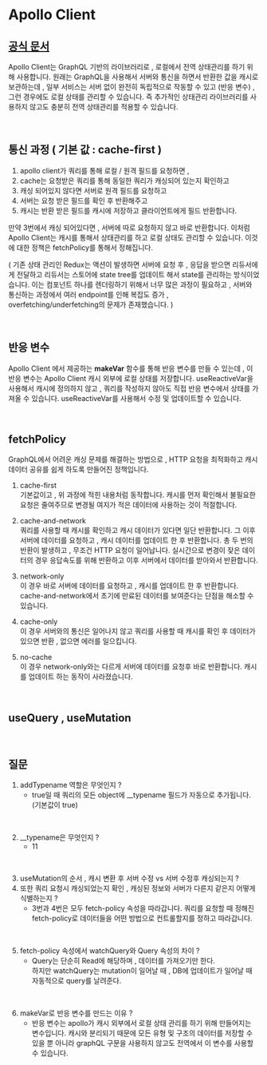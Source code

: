 # Apollo Client

## [공식 문서](#https://www.apollographql.com/)

Apollo Client는 GraphQL 기반의 라이브러리로 , 로컬에서 전역 상태관리를 하기 위해 사용합니다. 원래는 GraphQL을 사용해서 서버와 통신을 하면서 반환한 값을 캐시로 보관하는데 , 일부 서비스는 서버 없이 완전히 독립적으로 작동할 수 있고 (반응 변수) , 그런 경우에도 로컬 상태를 관리할 수 있습니다. 즉 추가적인 상태관리 라이브러리를 사용하지 않고도 충분히 전역 상태관리를 적용할 수 있습니다.

</br>

## 통신 과정 ( 기본 값 : cache-first )

1. apollo client가 쿼리를 통해 로컬 / 원격 필드를 요청하면 , 
2. cache는 요청받은 쿼리를 통해 동일한 쿼리가 캐싱되어 있는지 확인하고
3. 캐싱 되어있지 않다면 서버로 원격 필드를 요청하고
4. 서버는 요청 받은 필드를 확인 후 반환해주고
5. 캐시는 반환 받은 필드를 캐시에 저장하고 클라이언트에게 필드 반환합니다.

만약 3번에서 캐싱 되어있다면 , 서버에 따로 요청하지 않고 바로 반환합니다. 이처럼 Apollo Client는 캐시를 통해서 상태관리를 하고 로컬 상태도 관리할 수 있습니다. 이것에 대한 정책은 fetchPolicy를 통해서 정해집니다.

( 기존 상태 관리인 Redux는  액션이 발생하면 서버에 요청 후 , 응답을 받으면 리듀서에게 전달하고 리듀서는 스토어에 state tree를 업데이트 해서 state를 관리하는 방식이었습니다. 이는 컴포넌트 하나를 렌더링하기 위해서 너무 많은 과정이 필요하고 , 서버와 통신하는 과정에서 여러 endpoint를 인해 복잡도 증가 , overfetching/underfetching의 문제가 존재했습니다. )

</br>

## 반응 변수

Apollo Client 에서 제공하는 **makeVar** 함수를 통해 반응 변수를 만들 수 있는데 , 이 반응 변수는 Apollo Client 캐시 외부에 로컬 상태를 저장합니다. useReactiveVar을 사용해서 캐시에 정의하지 않고 , 쿼리를 작성하지 않아도 직접 반응 변수에서 상태를 가져올 수 있습니다. useReactiveVar를 사용해서 수정 및 업데이트할 수 있습니다.

</br>

## fetchPolicy

GraphQL에서 어려운 캐싱 문제를 해결하는 방법으로 , HTTP 요청을 최적화하고 캐시 데이터 공유를 쉽게 하도록 만들어진 정책입니다.

1. cache-first\
기본값이고 , 위 과정에 적힌 내용처럼 동작합니다. 캐시를 먼저 확인해서 불필요한 요청은 줄여주므로 변경될 여지가 적은 데이터에 사용하는 것이 적절합니다.

2. cache-and-network\
쿼리를 사용할 때 캐시를 확인하고 캐시 데이터가 있다면 일단 반환합니다. 그 이후 서버에 데이터를 요청하고 , 캐시 데이터를 업데이트 한 후 반환합니다. 총 두 번의 반환이 발생하고 , 무조건 HTTP 요청이 일어납니다. 실시간으로 변경이 잦은 데이터의 경우 응답속도를 위해 반환하고 이후 서버에서 데이터를 받아와서 반환합니다.

3. network-only\
이 경우 바로 서버에 데이터를 요청하고 , 캐시를 업데이트 한 후 반환합니다. cache-and-network에서 초기에 만료된 데이터를 보여준다는 단점을 해소할 수 있습니다. 

4. cache-only\
이 경우 서버와의 통신은 일어나지 않고 쿼리를 사용할 때 캐시를 확인 후 데이터가 있으면 반환 , 없으면 에러를 일으킵니다.

5. no-cache\
이 경우 network-only와는 다르게 서버에 데이터를 요청후 바로 반환합니다. 캐시를 업데이트 하는 동작이 사라졌습니다.

</br>

## useQuery , useMutation

</br>

## 질문

1.  addTypename 역할은 무엇인지 ?
    - true일 때 쿼리의 모든 object에 __typename 필드가 자동으로 추가됩니다.(기본값이 true)
</br>

2. __typename은 무엇인지 ?
    - 11

</br>

3.  useMutation의 순서 , 캐시 변환 후 서버 수정 vs 서버 수정후 캐싱되는지 ?
4.  또한 쿼리 요청시 캐싱되었는지 확인 , 캐싱된 정보와 서버가 다른지 같은지 어떻게 식별하는지 ? 
    - 3번과 4번은 모두 fetch-policy 속성을 따라갑니다. 쿼리를 요청할 때 정해진 fetch-policy로 데이터들을 어떤 방법으로 컨트롤할지를 정하고 따라갑니다.

</br>

5.  fetch-policy 속성에서 watchQuery와 Query 속성의 차이 ?
    - Query는 단순히 Read에 해당하며 , 데이터를 가져오기만 한다.\
    하지만 watchQuery는 mutation이 일어날 때 , DB에 업데이트가 일어날 때 자동적으로 query를 날려준다.

</br>

6. makeVar로 반응 변수를 만드는 이유 ?
    - 반응 변수는 apollo가 캐시 외부에서 로컬 상태 관리를 하기 위해 만들어지는 변수입니다. 캐시와 분리되기 때문에 모든 유형 및 구조의 데이터를 저장할 수 있을 뿐 아니라 graphQL 구문을 사용하지 않고도 전역에서 이 변수를 사용할 수 있습니다. 
